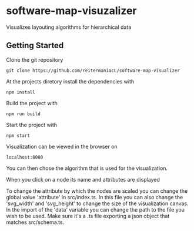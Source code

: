 # software-map-visuzalizer

Visualizes layouting algorithms for hierarchical data

## Getting Started

Clone the git repository
```
git clone https://github.com/reitermaniacL/software-map-visualizer
```

At the projects diretory install the dependencies with
```
npm install
```

Build the project with
```
npm run build
```

Start the project with
```
npm start
```

Visualization can be viewed in the browser on
```
localhost:8080
```

You can then chose the algorithm that is used for the visualization.

When you click on a node its name and attributes are displayed

To change the attribute by which the nodes are scaled you can change the global value 'attribute' in src/index.ts.
In this file you can also change the 'svg_width' and 'svg_height' to change the size of the visualization canvas.
In the import of the 'data' variable you can change the path to the file you wish to be used. 
Make sure it's a .ts file exporting a json object that matches src/schema.ts.
